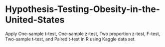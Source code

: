 # Hypothesis-Testing-Obesity-in-the-United-States
Apply One-sample t-test, One-sample z-test, Two proportion z-test, F-test, Two-sample t-test, and Paired t-test in R using Kaggle data set.
